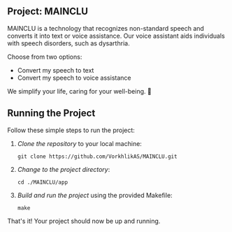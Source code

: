 ## Project: MAINCLU

MAINCLU is a technology that recognizes non-standard speech and converts it into text or voice assistance. Our voice assistant aids individuals with speech disorders, such as dysarthria.

Choose from two options:
- Convert my speech to text
- Convert my speech to voice assistance

We simplify your life, caring for your well-being. 🚀

## Running the Project

Follow these simple steps to run the project:

1. *Clone the repository* to your local machine:

   ```shell
   git clone https://github.com/VorkhlikAS/MAINCLU.git

2. *Change to the project directory*:

   ```shell
   cd ./MAINCLU/app

3. *Build and run the project* using the provided Makefile:

   ```shell
   make

That's it! Your project should now be up and running.
